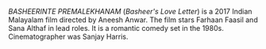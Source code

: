 _BASHEERINTE PREMALEKHANAM_ (_Basheer's Love Letter_) is a 2017 Indian Malayalam film directed by Aneesh Anwar. The film stars Farhaan Faasil and Sana Althaf in lead roles. It is a romantic comedy set in the 1980s. Cinematographer was Sanjay Harris.
